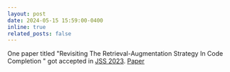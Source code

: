 ```yaml
---
layout: post
date: 2024-05-15 15:59:00-0400
inline: true
related_posts: false
---
```


One paper titled "Revisiting The Retrieval-Augmentation Strategy In Code Completion
" got accepted in
[JSS 2023](https://www.jos.org.cn/jos/article/abstract/nl027).
[Paper](assets/pdf/JournalOfSoftware2024-CodeRAG.pdf)
